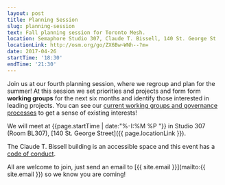 ```yaml
---
layout: post
title: Planning Session
slug: planning-session
text: Fall planning session for Toronto Mesh.
location: Semaphore Studio 307, Claude T. Bissell, 140 St. George St  
locationLink: http://osm.org/go/ZX6Bw~WNh--?m=
date: 2017-04-26
startTime: '18:30'
endTime: '21:30'
---
```


Join us at our fourth planning session, where we regroup and plan for the summer! At this session we set priorities and projects and form form **working groups** for the next six months and identify those interested in leading projects. You can see our [current working groups and governance processes](https://github.com/tomeshnet/documents/blob/master/governance/coordination-structure.md) to get a sense of existing interests!

We will meet at {{page.startTime | date:"%-I:%M %P "}} in Studio 307 (Room BL307), [140 St. George Street]({{ page.locationLink }}).

The Claude T. Bissell building is an accessible space and this event has a [code of conduct](/code-of-conduct/).

All are welcome to join, just send an email to [{{ site.email }}](mailto:{{ site.email }}) so we know you are coming!
